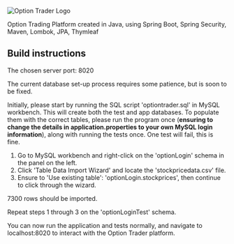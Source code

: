 ![Option Trader Logo](https://i.imgur.com/UAD9U4J.png)

Option Trading Platform created in Java, using Spring Boot, Spring Security, Maven, Lombok, JPA, Thymleaf

## Build instructions

The chosen server port: 8020

The current database set-up process requires some patience, but is soon to be fixed.

Initially, please start by running the SQL script 'optiontrader.sql' in MySQL workbench. This will create both the test and app databases.
To populate them with the correct tables, please run the program once (**ensuring to change the details in application.properties to your own MySQL login information**), along with running the tests once. One test will fail, this is fine.

1) Go to MySQL workbench and right-click on the 'optionLogin' schema in the panel on the left. 
2) Click 'Table Data Import Wizard' and locate the 'stockpricedata.csv' file.
3) Ensure to 'Use existing table': 'optionLogin.stockprices', then continue to click through the wizard.

7300 rows should be imported.

Repeat steps 1 through 3 on the 'optionLoginTest' schema.

You can now run the application and tests normally, and navigate to localhost:8020 to interact with the Option Trader platform.
